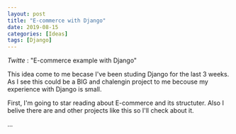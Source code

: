 ```yaml
---
layout: post
title: "E-commerce with Django"
date: 2019-08-15
categories: [Ideas]
tags: [Django]
---
```


_Twitte_ : "E-commerce example with Django"

This idea come to me becase I've been studing Django for the last 3 weeks.
As I see this could be a BIG and chalengin project to me becouse my experience with
Django is small.

First, I'm going to star reading about E-commerce and its structuter. Also I belive
there are and other projects like this so I'll check about it.

...
